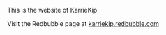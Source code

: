 This is the website of KarrieKip

Visit the Redbubble page at <a href="karriekip.redbubble.com">karriekip.redbubble.com</a>

